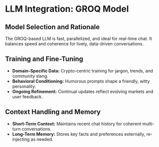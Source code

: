 # LLM Integration: GROQ Model

## Model Selection and Rationale

The GROQ-based LLM is fast, parallelized, and ideal for real-time chat. It balances speed and coherence for lively, data-driven conversations.

## Training and Fine-Tuning

- **Domain-Specific Data:** Crypto-centric training for jargon, trends, and community slang.
- **Behavioral Conditioning:** Humorous prompts shape a friendly, witty personality.
- **Ongoing Refinement:** Continual updates reflect evolving markets and user feedback.

## Context Handling and Memory

- **Short-Term Context:** Maintains recent chat history for coherent multi-turn conversations.
- **Long-Term Memory:** Stores key facts and preferences externally, re-injecting as needed.
